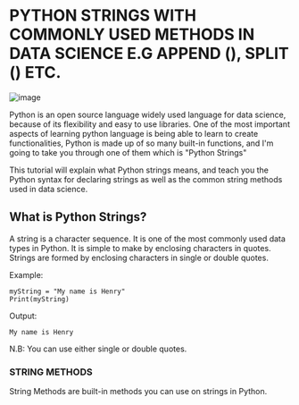 # PYTHON STRINGS WITH COMMONLY USED METHODS IN DATA SCIENCE E.G APPEND (), SPLIT () ETC.
![image](https://user-images.githubusercontent.com/97627175/188684058-1358d965-249f-4b2a-bf7a-6d5e4b6b1f05.png)


Python is an open source language widely used language for data science, because of its flexibility and easy to use libraries. One of the most important aspects of learning python language is being able to learn to create functionalities, Python is made up of so many built-in functions, and I'm going to take you through one of them which is "Python Strings"


This tutorial will explain what Python strings means, and teach you the Python syntax for declaring strings as well as the common string methods used in data science.

## What is Python Strings?

A string is a character sequence. It is one of the most commonly used data types in Python. It is simple to make by enclosing characters in quotes. Strings are formed by enclosing characters in single or double quotes.

Example:

```
myString = "My name is Henry"
Print(myString)
```

Output:

```
My name is Henry
```
N.B: You can use either single or double quotes.

### STRING METHODS
String Methods are built-in methods you can use on strings in Python.
